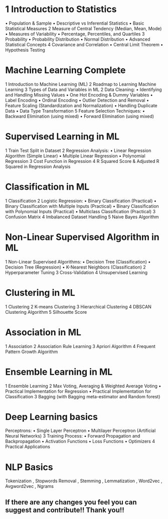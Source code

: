 # 1 Introduction to Statistics
   • Population & Sample
   • Descriptive vs Inferential Statistics
   • Basic Statistical Measures
2 Measure of Central Tendency (Median, Mean, Mode)
   • Measures of Variability
   • Percentage, Percentiles, and Quartiles
3 Probability
   • Probability Distribution
   • Normal Distribution
   • Advanced Statistical Concepts
4 Covariance and Correlation
   • Central Limit Theorem
   • Hypothesis Testing
   


# Machine Learning Complete
1 Introduction to Machine Learning (ML)
2 Roadmap to Learning Machine Learning
3 Types of Data and Variables in ML
2 Data Cleaning:
   • Identifying and Handling Missing Values
   • One Hot Encoding & Dummy Variables
   • Label Encoding
   • Ordinal Encoding
   • Outlier Detection and Removal
   • Feature Scaling (Standardization and Normalization)
   • Handling Duplicate Data
   • Data Type Transformation
5 Feature Selection Techniques:
   • Backward Elimination (using mixed)
   • Forward Elimination (using mixed)

# Supervised Learning in ML
1 Train Test Split in Dataset
2 Regression Analysis:
   • Linear Regression Algorithm (Simple Linear)
   • Multiple Linear Regression
   • Polynomial Regression
3 Cost Function in Regression
4 R Squared Score & Adjusted R Squared in Regression Analysis

# Classification in ML
1 Classification
2 Logistic Regression:
   • Binary Classification (Practical)
   • Binary Classification with Multiple Inputs (Practical)
   • Binary Classification with Polynomial Inputs (Practical)
   • Multiclass Classification (Practical)
3 Confusion Matrix
4 Imbalanced Dataset Handling
5 Naive Bayes Algorithm

#  Non-Linear Supervised Algorithm in ML
1 Non-Linear Supervised Algorithms:
   • Decision Tree (Classification)
   • Decision Tree (Regression)
   • K-Nearest Neighbors (Classification)
2 Hyperparameter Tuning
3 Cross-Validation
4 Unsupervised Learning

#  Clustering in ML
1 Clustering
2 K-means Clustering
3 Hierarchical Clustering
4 DBSCAN Clustering Algorithm
5 Silhouette Score

# Association in ML
1 Association
2 Association Rule Learning
3 Apriori Algorithm
4 Frequent Pattern Growth Algorithm

# Ensemble Learning in ML
1 Ensemble Learning
2 Max Voting, Averaging & Weighted Average Voting
   • Practical Implementation for Regression
   • Practical Implementation for Classification
3 Bagging (with Bagging meta-estimator and Random forest)

# Deep Learning basics
 Perceptrons:
   • Single Layer Perceptron
   • Multilayer Perceptron (Artificial Neural Networks)
3 Training Process:
   • Forward Propagation and Backpropagation
   • Activation Functions
   • Loss Functions
   • Optimizers
4 Practical Applications

# NLP Basics
Tokenization , Stopwords Removal ,  Stemming , Lemmatization , Word2vec , Avgword2vec , Ngrams

## If there are any changes you feel you can suggest and contribute!! Thank you!!


